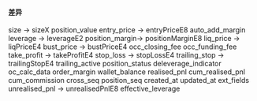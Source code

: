 #### 差异

size -> sizeX
position_value
entry_price -> entryPriceE8
auto_add_margin
leverage -> leverageE2
position_margin-> positionMarginE8
liq_price -> liqPriceE4
bust_price -> bustPriceE4
occ_closing_fee
occ_funding_fee
take_profit -> takeProfitE4
stop_loss -> stopLossE4
trailing_stop -> trailingStopE4
trailing_active 
position_status
deleverage_indicator
oc_calc_data
order_margin
wallet_balance
realised_pnl
cum_realised_pnl
cum_commission
cross_seq
position_seq
created_at
updated_at
ext_fields
unrealised_pnl -> unrealisedPnlE8
effective_leverage

